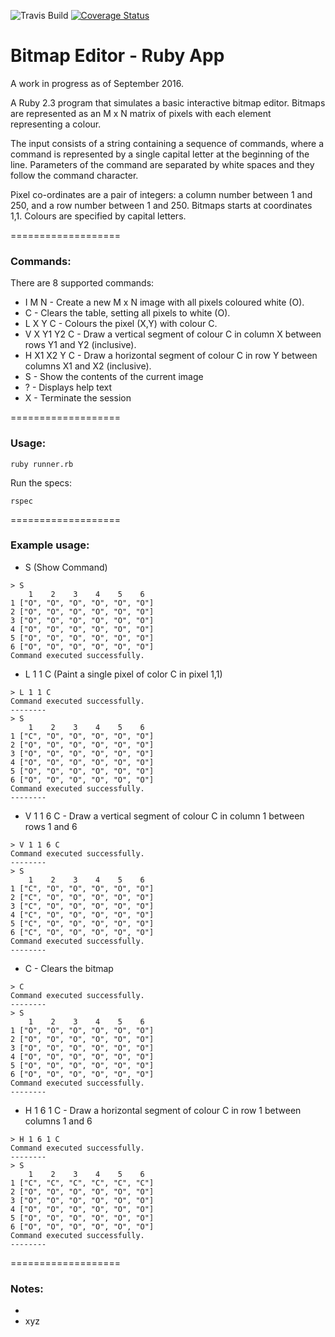 ![Travis Build](https://travis-ci.org/benhawker/bm-editor.svg?branch=master)
[![Coverage Status](https://coveralls.io/repos/benhawker/bm-editor/badge.svg?branch=master&service=github)](https://coveralls.io/github/benhawker/bm-editor?branch=master)

# Bitmap Editor - Ruby App

A work in progress as of September 2016.

A Ruby 2.3 program that simulates a basic interactive bitmap editor. Bitmaps are represented as an M x N matrix of pixels with each element representing a colour.

The input consists of a string containing a sequence of commands, where a command is represented by a single capital letter at the beginning of the line. Parameters of the command are separated by white spaces and they follow the command character.

Pixel co-ordinates are a pair of integers: a column number between 1 and 250, and a row number between 1 and 250. Bitmaps starts at coordinates 1,1. Colours are specified by capital letters.

===================

### Commands:

There are 8 supported commands:

* I M N - Create a new M x N image with all pixels coloured white (O).
* C - Clears the table, setting all pixels to white (O).
* L X Y C - Colours the pixel (X,Y) with colour C.
* V X Y1 Y2 C - Draw a vertical segment of colour C in column X between rows Y1 and Y2 (inclusive).
* H X1 X2 Y C - Draw a horizontal segment of colour C in row Y between columns X1 and X2 (inclusive).
* S - Show the contents of the current image
* ? - Displays help text
* X - Terminate the session


===================

### Usage:

```
ruby runner.rb
```

Run the specs:
```
rspec
```

===================

### Example usage:

* S (Show Command)

```
> S
    1    2    3    4    5    6
1 ["O", "O", "O", "O", "O", "O"]
2 ["O", "O", "O", "O", "O", "O"]
3 ["O", "O", "O", "O", "O", "O"]
4 ["O", "O", "O", "O", "O", "O"]
5 ["O", "O", "O", "O", "O", "O"]
6 ["O", "O", "O", "O", "O", "O"]
Command executed successfully.
```

* L 1 1 C (Paint a single pixel of color C in pixel 1,1)

```
> L 1 1 C
Command executed successfully.
--------
> S
    1    2    3    4    5    6
1 ["C", "O", "O", "O", "O", "O"]
2 ["O", "O", "O", "O", "O", "O"]
3 ["O", "O", "O", "O", "O", "O"]
4 ["O", "O", "O", "O", "O", "O"]
5 ["O", "O", "O", "O", "O", "O"]
6 ["O", "O", "O", "O", "O", "O"]
Command executed successfully.
--------
```

* V 1 1 6 C - Draw a vertical segment of colour C in column 1 between rows 1 and 6
```
> V 1 1 6 C
Command executed successfully.
--------
> S
    1    2    3    4    5    6
1 ["C", "O", "O", "O", "O", "O"]
2 ["C", "O", "O", "O", "O", "O"]
3 ["C", "O", "O", "O", "O", "O"]
4 ["C", "O", "O", "O", "O", "O"]
5 ["C", "O", "O", "O", "O", "O"]
6 ["C", "O", "O", "O", "O", "O"]
Command executed successfully.
--------
```

* C - Clears the bitmap
```
> C
Command executed successfully.
--------
> S
    1    2    3    4    5    6
1 ["O", "O", "O", "O", "O", "O"]
2 ["O", "O", "O", "O", "O", "O"]
3 ["O", "O", "O", "O", "O", "O"]
4 ["O", "O", "O", "O", "O", "O"]
5 ["O", "O", "O", "O", "O", "O"]
6 ["O", "O", "O", "O", "O", "O"]
Command executed successfully.
--------
```


* H 1 6 1 C - Draw a horizontal segment of colour C in row 1 between columns 1 and 6
```
> H 1 6 1 C
Command executed successfully.
--------
> S
    1    2    3    4    5    6
1 ["C", "C", "C", "C", "C", "C"]
2 ["O", "O", "O", "O", "O", "O"]
3 ["O", "O", "O", "O", "O", "O"]
4 ["O", "O", "O", "O", "O", "O"]
5 ["O", "O", "O", "O", "O", "O"]
6 ["O", "O", "O", "O", "O", "O"]
Command executed successfully.
--------
```


===================

### Notes:

*
* xyz

